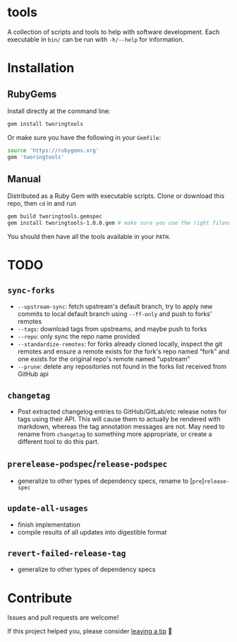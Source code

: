 # tools

A collection of scripts and tools to help with software development. Each executable in `bin/` can be run with `-h/--help` for information.

# Installation

## RubyGems

Install directly at the command line:

```sh
gem install tworingtools
```

Or make sure you have the following in your `Gemfile`:

```sh
source 'https://rubygems.org'
gem 'tworingtools'
```

## Manual

Distributed as a Ruby Gem with executable scripts. Clone or download this repo, then `cd` in and run

```sh
gem build tworingtools.gemspec
gem install tworingtools-1.0.0.gem # make sure you use the right filename, in case the version is newer or formatting changes!
```

You should then have all the tools available in your `PATH`.

# TODO

## `sync-forks`

- `--upstream-sync`: fetch upstream's default branch, try to apply new commits to local default branch using `--ff-only` and push to forks' remotes
- `--tags`: download tags from upstreams, and maybe push to forks
- `--repo`: only sync the repo name provided
- `--standardize-remotes`: for forks already cloned locally, inspect the git remotes and ensure a remote exists for the fork's repo named “fork” and one exists for the original repo's remote named “upstream”
- `--prune`: delete any repositories not found in the forks list received from GitHub api

## `changetag`

- Post extracted changelog entries to GitHub/GitLab/etc release notes for tags using their API. This will cause them to actually be rendered with markdown, whereas the tag annotation messages are not. May need to rename from `changetag` to something more appropriate, or create a different tool to do this part.

## `prerelease-podspec`/`release-podspec`

- generalize to other types of dependency specs, rename to [`pre`]`release-spec`

## `update-all-usages`

- finish implementation
- compile results of all updates into digestible format

## `revert-failed-release-tag`

- generalize to other types of dependency specs

# Contribute

Issues and pull requests are welcome! 

If this project helped you, please consider <a href="https://www.paypal.me/armcknight">leaving a tip</a> 🤗
